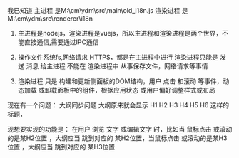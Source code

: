 

我已知道 
主进程 是M:\cm\ydm\src\main\old_i18n.js
渲染进程 是M:\cm\ydm\src\renderer\i18n

1. 主进程是nodejs，渲染进程是vuejs，所以主进程和渲染进程是两个世界，不能直接通信,需要通过IPC通信

2. 操作文件系统fs,网络请求 HTTPS，都是在主进程中进行
渲染进程只能是 发送 消息 给主进程
不能在 渲染进程中 从事保存文件，网络请求等事情

3. 渲染进程 只是 构建和更新侧面板的DOM结构，用户 点击 和滚动 等事件，动态加载 或卸载面板中的组件，根据应用状态 或用户偏好调整样式或布局

现在有一个问题：
大纲同步问题
大纲原来就会显示 H1 H2 H3 H4 H5 H6  这样的标题，

现想要实现的功能是：
在用户 浏览 文字 或编辑文字 时，比如当 鼠标点击 或滚动的是某H2位置 ，大纲应当 跳到对应的 某H2位置，当鼠标点击 或滚动的是某H3位置 ，大纲应当 跳到对应的 某H3位置
